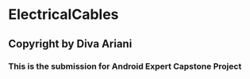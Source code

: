 # ElectricalCables
## Copyright by Diva Ariani
### This is the submission for Android Expert Capstone Project
